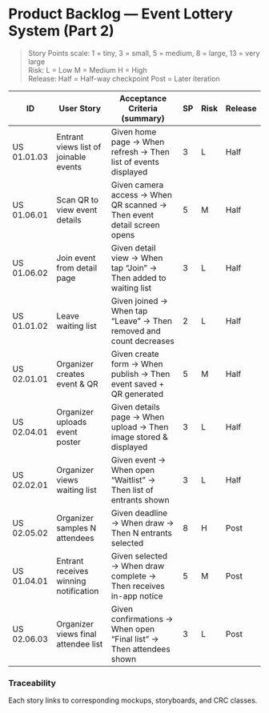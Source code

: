 # Product Backlog — Event Lottery System (Part 2)

> Story Points scale: 1 = tiny, 3 = small, 5 = medium, 8 = large, 13 = very large  
> Risk: L = Low  M = Medium  H = High  
> Release: Half = Half-way checkpoint  Post = Later iteration

| ID | User Story | Acceptance Criteria (summary) | SP | Risk | Release |
|----|-------------|-------------------------------|----|------|----------|
| US 01.01.03 | Entrant views list of joinable events | Given home page → When refresh → Then list of events displayed | 3 | L | Half |
| US 01.06.01 | Scan QR to view event details | Given camera access → When QR scanned → Then event detail screen opens | 5 | M | Half |
| US 01.06.02 | Join event from detail page | Given detail view → When tap “Join” → Then added to waiting list | 3 | L | Half |
| US 01.01.02 | Leave waiting list | Given joined → When tap “Leave” → Then removed and count decreases | 2 | L | Half |
| US 02.01.01 | Organizer creates event & QR | Given create form → When publish → Then event saved + QR generated | 5 | M | Half |
| US 02.04.01 | Organizer uploads event poster | Given details page → When upload → Then image stored & displayed | 3 | L | Half |
| US 02.02.01 | Organizer views waiting list | Given event → When open “Waitlist” → Then list of entrants shown | 3 | L | Half |
| US 02.05.02 | Organizer samples N attendees | Given deadline → When draw → Then N entrants selected | 8 | H | Post |
| US 01.04.01 | Entrant receives winning notification | Given selected → When draw complete → Then receives in-app notice | 5 | M | Post |
| US 02.06.03 | Organizer views final attendee list | Given confirmations → When open “Final list” → Then attendees shown | 3 | L | Post |

### Traceability
Each story links to corresponding mockups, storyboards, and CRC classes.
